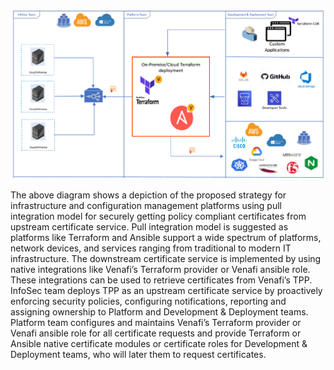 ![A strategy for infrastructure and configuration management platforms using a pull integration model](images/iac.png)

The above diagram shows a depiction of the proposed strategy for infrastructure and configuration management platforms using pull integration model for securely getting policy compliant certificates from upstream certificate service. Pull integration model is suggested as platforms like Terraform and Ansible support a wide spectrum of platforms, network devices, and services ranging from traditional to modern IT infrastructure. The downstream certificate service is implemented by using native integrations like Venafi’s Terraform provider or Venafi ansible role. These integrations can be used to retrieve certificates from Venafi’s TPP. InfoSec team deploys TPP as an upstream certificate service by proactively enforcing security policies, configuring notifications, reporting and assigning ownership to Platform and Development & Deployment teams. Platform team configures and maintains Venafi’s Terraform provider or Venafi ansible role for all certificate requests and provide Terraform or Ansible native certificate modules or certificate roles for Development & Deployment teams, who will later them to request certificates.